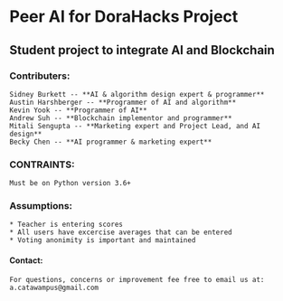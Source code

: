 # Peer AI for DoraHacks Project
## Student project to integrate AI and Blockchain
### Contributers:
    Sidney Burkett -- **AI & algorithm design expert & programmer**
    Austin Harshberger -- **Programmer of AI and algorithm**  
    Kevin Yook -- **Programmer of AI**
    Andrew Suh -- **Blockchain implementor and programmer**
    Mitali Sengupta -- **Marketing expert and Project Lead, and AI design**
    Becky Chen -- **AI programmer & marketing expert**

### CONTRAINTS:
    Must be on Python version 3.6+

### Assumptions:
    * Teacher is entering scores
    * All users have excercise averages that can be entered
    * Voting anonimity is important and maintained

#### Contact:
    For questions, concerns or improvement fee free to email us at:
    a.catawampus@gmail.com
